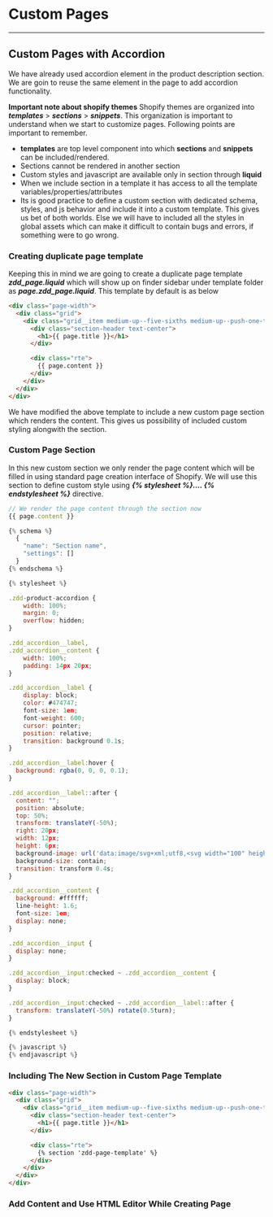 # Custom Pages 
-----

## Custom Pages with Accordion
We have already used accordion element in the product description section. We are goin to reuse the same element in the page to add accordion functionality.

**Important note about shopify themes**
Shopify themes are organized into ***templates*** > ***sections*** > ***snippets***. This organization is important to understand when we start to customize pages. Following points are important to remember.
- **templates** are top level component into which **sections** and **snippets** can be included/rendered. 
- Sections cannot be rendered in another section 
- Custom styles and javascript are available only in section through **liquid**
- When we include section in a template it has access to all the template variables/properties/attributes 
- Its is good practice to define a custom section with dedicated schema, styles, and js behavior and include it into a custom template. This gives us bet of both worlds. Else we will have to included all the styles in global assets which can make it difficult to contain bugs and errors, if something were to go wrong. 

### Creating duplicate page template
Keeping this in mind we are going to create a duplicate page template ***zdd_page.liquid*** which will show up on finder sidebar under template folder as ***page.zdd_page.liquid***. This template by default is as below

```html
<div class="page-width">
  <div class="grid">
    <div class="grid__item medium-up--five-sixths medium-up--push-one-twelfth">
      <div class="section-header text-center">
        <h1>{{ page.title }}</h1>
      </div>

      <div class="rte">
        {{ page.content }}
      </div>
    </div>
  </div>
</div>
```

We have modified the above template to include a new custom page section which renders the content. This gives us possibility of included custom styling alongwith the section.

### Custom Page Section
In this new custom section we only render the page content which will be filled in using standard page creation interface of Shopify. We will use this section to define custom style using ***{% stylesheet %}.... {% endstylesheet %}*** directive. 
```js
// We render the page content through the section now
{{ page.content }}

{% schema %}
  {
    "name": "Section name",
    "settings": []
  }
{% endschema %}

{% stylesheet %}

.zdd-product-accordion {
  	width: 100%;
	margin: 0;
  	overflow: hidden;
}

.zdd_accordion__label,
.zdd_accordion__content {
	width: 100%;  
	padding: 14px 20px;
}

.zdd_accordion__label {
  	display: block;
  	color: #474747;
	font-size: 1em;
  	font-weight: 600;
  	cursor: pointer;
  	position: relative;
  	transition: background 0.1s;
}

.zdd_accordion__label:hover {
  background: rgba(0, 0, 0, 0.1);
}

.zdd_accordion__label::after {
  content: "";
  position: absolute;
  top: 50%;
  transform: translateY(-50%);
  right: 20px;
  width: 12px;
  height: 6px;
  background-image: url('data:image/svg+xml;utf8,<svg width="100" height="50" xmlns="http://www.w3.org/2000/svg"><polygon points="0,0 100,0 50,50" style="fill:%2300000099;" /></svg>');
  background-size: contain;
  transition: transform 0.4s;
}

.zdd_accordion__content {
  background: #ffffff;
  line-height: 1.6;
  font-size: 1em;
  display: none;
}

.zdd_accordion__input {
  display: none;
}

.zdd_accordion__input:checked ~ .zdd_accordion__content {
  display: block;
}

.zdd_accordion__input:checked ~ .zdd_accordion__label::after {
  transform: translateY(-50%) rotate(0.5turn);
}

{% endstylesheet %}

{% javascript %}
{% endjavascript %}
```

### Including The New Section in Custom Page Template

```html
<div class="page-width">
  <div class="grid">
    <div class="grid__item medium-up--five-sixths medium-up--push-one-twelfth">
      <div class="section-header text-center">
        <h1>{{ page.title }}</h1>
      </div>

      <div class="rte">
        {% section 'zdd-page-template' %}
      </div>
    </div>
  </div>
</div>
```

### Add Content and Use HTML Editor While Creating Page